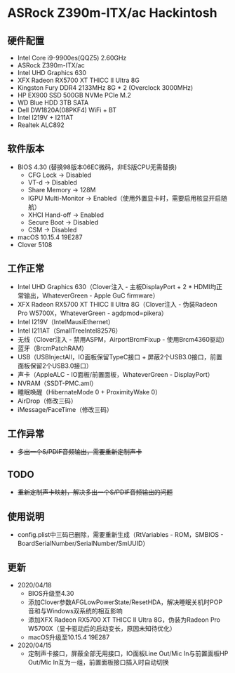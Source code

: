 # ASRock Z390m-ITX/ac Hackintosh

## 硬件配置
- Intel Core i9-9900es(QQZ5) 2.60GHz
- ASRock Z390m-ITX/ac
- Intel UHD Graphics 630
- XFX Radeon RX5700 XT THICC II Ultra 8G
- Kingston Fury DDR4 2133MHz 8G * 2 (Overclock 3000MHz)
- HP EX900 SSD 500GB NVMe PCIe M.2
- WD Blue HDD 3TB SATA
- Dell DW1820A(08PKF4) WiFi + BT
- Intel I219V + I211AT
- Realtek ALC892

## 软件版本
- BIOS 4.30 (替换98版本06EC微码，非ES版CPU无需替换)
  - CFG Lock -> Disabled
  - VT-d -> Disabled
  - Share Memory -> 128M
  - IGPU Multi-Monitor -> Enabled（使用外置显卡时，需要启用核显开启随航）
  - XHCI Hand-off -> Enabled
  - Secure Boot -> Disabled
  - CSM -> Disabled
- macOS 10.15.4 19E287
- Clover 5108

## 工作正常
- Intel UHD Graphics 630（Clover注入 - 主板DisplayPort + 2 * HDMI均正常输出，WhateverGreen - Apple GuC firmware）
- XFX Radeon RX5700 XT THICC II Ultra 8G（Clover注入 - 伪装Radeon Pro W5700X，WhateverGreen - agdpmod=pikera）
- Intel I219V（IntelMausiEthernet）
- Intel I211AT（SmallTreeIntel82576）
- 无线（Clover注入 - 禁用ASPM，AirportBrcmFixup - 使用Brcm4360驱动）
- 蓝牙（BrcmPatchRAM）
- USB（USBInjectAll，IO面板保留TypeC接口 + 屏蔽2个USB3.0接口，前置面板保留2个USB3.0接口）
- 声卡（AppleALC - IO面板/前置面板，WhateverGreen - DisplayPort）
- NVRAM（SSDT-PMC.aml）
- 睡眠唤醒（HibernateMode 0 + ProximityWake 0）
- AirDrop（修改三码）
- iMessage/FaceTime（修改三码）

## 工作异常
- ~~多出一个S/PDIF音频输出，需要重新定制声卡~~

## TODO
- ~~重新定制声卡映射，解决多出一个S/PDIF音频输出的问题~~

## 使用说明
- config.plist中三码已删除，需要重新生成（RtVariables - ROM，SMBIOS - BoardSerialNumber/SerialNumber/SmUUID）

## 更新
- 2020/04/18
  - BIOS升级至4.30
  - 添加Clover参数AFGLowPowerState/ResetHDA，解决睡眠关机时POP音和与Windows双系统的相互影响
  - 添加XFX Radeon RX5700 XT THICC II Ultra 8G，伪装为Radeon Pro W5700X（显卡驱动后的启动变长，原因未知待优化）
  - macOS升级至10.15.4 19E287
- 2020/04/15
  - 定制声卡接口，屏蔽全部无用接口，IO面板Line Out/Mic In与前置面板HP Out/Mic In互为一组，前置面板接口插入时自动切换
